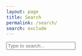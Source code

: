 ```yaml
---
layout: page
title: Search
permalink: /search/
search: exclude
---
```


<div id="search-container">
    <input type="text" id="search-input" placeholder="Type to search...">
    <ul id="results-container"></ul>
</div>

<script src="{{ site.baseurl }}/simple-jekyll-search.min.js" type="text/javascript"></script>

<script>
    SimpleJekyllSearch({
    searchInput: document.getElementById('search-input'),
    resultsContainer: document.getElementById('results-container'),
    searchResultTemplate: '<div style="text-align: left !important;"><a href="{url}"><h1 style="text-align:left !important;">{title}</h1></a><span style="text-align:left !important;">{date}</span></div>',
    json: '{{ site.baseurl }}/search.json',
    sortMiddleware: function(a, b) {
      var astr = String(a.section) + "-" + String(a.caption);
      var bstr = String(b.section) + "-" + String(b.caption);
      return astr.localeCompare(bstr)
    }
    });
</script>
